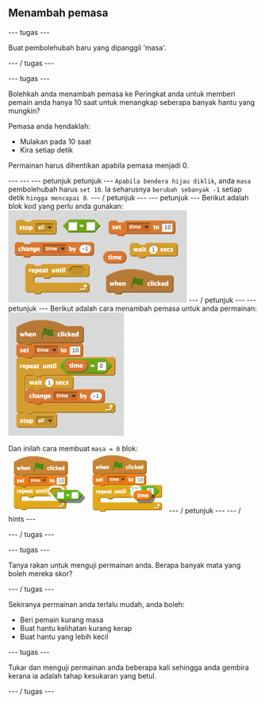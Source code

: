 ## Menambah pemasa

\--- tugas \---

Buat pembolehubah baru yang dipanggil 'masa'.

\--- / tugas \---

\--- tugas \---

Bolehkah anda menambah pemasa ke Peringkat anda untuk memberi pemain anda hanya 10 saat untuk menangkap seberapa banyak hantu yang mungkin?

Pemasa anda hendaklah:

+ Mulakan pada 10 saat
+ Kira setiap detik

Permainan harus dihentikan apabila pemasa menjadi 0.

\--- \--- \--- petunjuk petunjuk \--- `Apabila bendera hijau diklik`, anda `masa` pembolehubah harus `set 10`. Ia seharusnya `berubah sebanyak -1` setiap detik `hingga mencapai 0`. \--- / petunjuk \--- \--- petunjuk \--- Berikut adalah blok kod yang perlu anda gunakan: ![screenshot](images/ghost-timer-blocks.png) \--- / petunjuk \--- \--- petunjuk \--- Berikut adalah cara menambah pemasa untuk anda permainan: ![tangkapan skrin](images/ghost-timer-code.png)

Dan inilah cara membuat `masa = 0` blok: ![screenshot](images/ghost-timer-help.png) \--- / petunjuk \--- \--- / hints \---

\--- / tugas \---

\--- tugas \---

Tanya rakan untuk menguji permainan anda. Berapa banyak mata yang boleh mereka skor?

\--- / tugas \---

Sekiranya permainan anda terlalu mudah, anda boleh:

+ Beri pemain kurang masa
+ Buat hantu kelihatan kurang kerap
+ Buat hantu yang lebih kecil

\--- tugas \---

Tukar dan menguji permainan anda beberapa kali sehingga anda gembira kerana ia adalah tahap kesukaran yang betul.

\--- / tugas \---